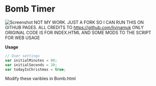 # Bomb Timer

![Screenshot](Screenshot.jpg)
NOT MY WORK. JUST A FORK SO I CAN RUN THIS ON GITHUB PAGES. ALL CREDITS TO https://github.com/livinamuk
ONLY ORIGINAL CODE IS FOR INDEX.HTML AND SOME MODS TO THE SCRIPT FOR WEB USAGE


**Usage**

```js
// User settings
var initialMinutes = 00;
var initialSeconds = 20;
var todayIsChristmas = true;
```

Modify these varibles in Bomb.html
